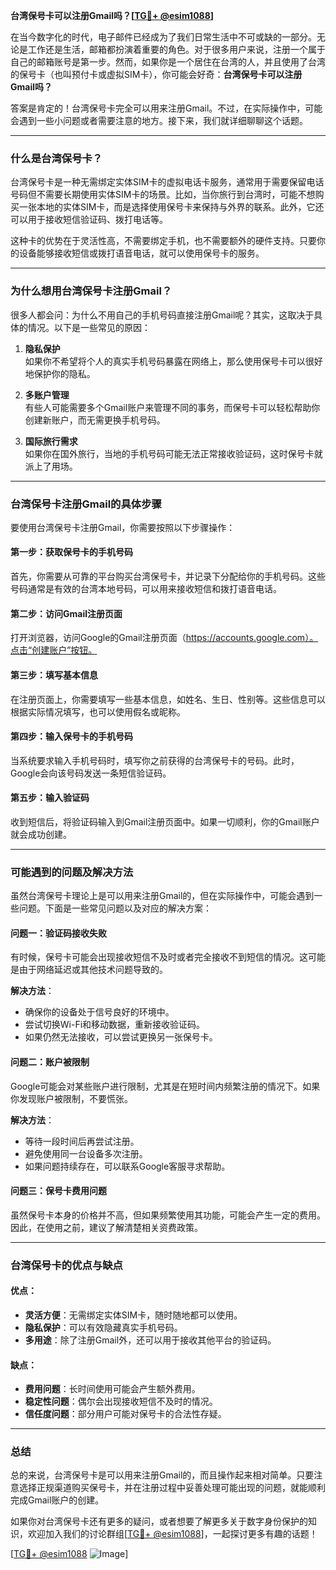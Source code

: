 **台湾保号卡可以注册Gmail吗？[[TG💪+ @esim1088](https://t.me/s/esim1088)]**

在当今数字化的时代，电子邮件已经成为了我们日常生活中不可或缺的一部分。无论是工作还是生活，邮箱都扮演着重要的角色。对于很多用户来说，注册一个属于自己的邮箱账号是第一步。然而，如果你是一个居住在台湾的人，并且使用了台湾的保号卡（也叫预付卡或虚拟SIM卡），你可能会好奇：**台湾保号卡可以注册Gmail吗？**

答案是肯定的！台湾保号卡完全可以用来注册Gmail。不过，在实际操作中，可能会遇到一些小问题或者需要注意的地方。接下来，我们就详细聊聊这个话题。

---

### **什么是台湾保号卡？**

台湾保号卡是一种无需绑定实体SIM卡的虚拟电话卡服务，通常用于需要保留电话号码但不需要长期使用实体SIM卡的场景。比如，当你旅行到台湾时，可能不想购买一张本地的实体SIM卡，而是选择使用保号卡来保持与外界的联系。此外，它还可以用于接收短信验证码、拨打电话等。

这种卡的优势在于灵活性高，不需要绑定手机，也不需要额外的硬件支持。只要你的设备能够接收短信或拨打语音电话，就可以使用保号卡的服务。

---

### **为什么想用台湾保号卡注册Gmail？**

很多人都会问：为什么不用自己的手机号码直接注册Gmail呢？其实，这取决于具体的情况。以下是一些常见的原因：

1. **隐私保护**  
   如果你不希望将个人的真实手机号码暴露在网络上，那么使用保号卡可以很好地保护你的隐私。
   
2. **多账户管理**  
   有些人可能需要多个Gmail账户来管理不同的事务，而保号卡可以轻松帮助你创建新账户，而无需更换手机号码。
   
3. **国际旅行需求**  
   如果你在国外旅行，当地的手机号码可能无法正常接收验证码，这时保号卡就派上了用场。

---

### **台湾保号卡注册Gmail的具体步骤**

要使用台湾保号卡注册Gmail，你需要按照以下步骤操作：

#### **第一步：获取保号卡的手机号码**
首先，你需要从可靠的平台购买台湾保号卡，并记录下分配给你的手机号码。这些号码通常是有效的台湾本地号码，可以用来接收短信和拨打语音电话。

#### **第二步：访问Gmail注册页面**
打开浏览器，访问Google的Gmail注册页面（https://accounts.google.com）。点击“创建账户”按钮。

#### **第三步：填写基本信息**
在注册页面上，你需要填写一些基本信息，如姓名、生日、性别等。这些信息可以根据实际情况填写，也可以使用假名或昵称。

#### **第四步：输入保号卡的手机号码**
当系统要求输入手机号码时，填写你之前获得的台湾保号卡的号码。此时，Google会向该号码发送一条短信验证码。

#### **第五步：输入验证码**
收到短信后，将验证码输入到Gmail注册页面中。如果一切顺利，你的Gmail账户就会成功创建。

---

### **可能遇到的问题及解决方法**

虽然台湾保号卡理论上是可以用来注册Gmail的，但在实际操作中，可能会遇到一些问题。下面是一些常见问题以及对应的解决方案：

#### **问题一：验证码接收失败**
有时候，保号卡可能会出现接收短信不及时或者完全接收不到短信的情况。这可能是由于网络延迟或其他技术问题导致的。

**解决方法**：  
- 确保你的设备处于信号良好的环境中。  
- 尝试切换Wi-Fi和移动数据，重新接收验证码。  
- 如果仍然无法接收，可以尝试更换另一张保号卡。

#### **问题二：账户被限制**
Google可能会对某些账户进行限制，尤其是在短时间内频繁注册的情况下。如果你发现账户被限制，不要慌张。

**解决方法**：  
- 等待一段时间后再尝试注册。  
- 避免使用同一台设备多次注册。  
- 如果问题持续存在，可以联系Google客服寻求帮助。

#### **问题三：保号卡费用问题**
虽然保号卡本身的价格并不高，但如果频繁使用其功能，可能会产生一定的费用。因此，在使用之前，建议了解清楚相关资费政策。

---

### **台湾保号卡的优点与缺点**

#### **优点：**
- **灵活方便**：无需绑定实体SIM卡，随时随地都可以使用。  
- **隐私保护**：可以有效隐藏真实手机号码。  
- **多用途**：除了注册Gmail外，还可以用于接收其他平台的验证码。

#### **缺点：**
- **费用问题**：长时间使用可能会产生额外费用。  
- **稳定性问题**：偶尔会出现接收短信不及时的情况。  
- **信任度问题**：部分用户可能对保号卡的合法性存疑。

---

### **总结**

总的来说，台湾保号卡是可以用来注册Gmail的，而且操作起来相对简单。只要注意选择正规渠道购买保号卡，并在注册过程中妥善处理可能出现的问题，就能顺利完成Gmail账户的创建。

如果你对台湾保号卡还有更多的疑问，或者想要了解更多关于数字身份保护的知识，欢迎加入我们的讨论群组[[TG💪+ @esim1088](https://t.me/s/esim1088)]，一起探讨更多有趣的话题！

[[TG💪+ @esim1088](https://t.me/s/esim1088) ![Image](https://i.postimg.cc/4NQfJmqS/Snipaste-2025-05-13-00-14-12.png)]